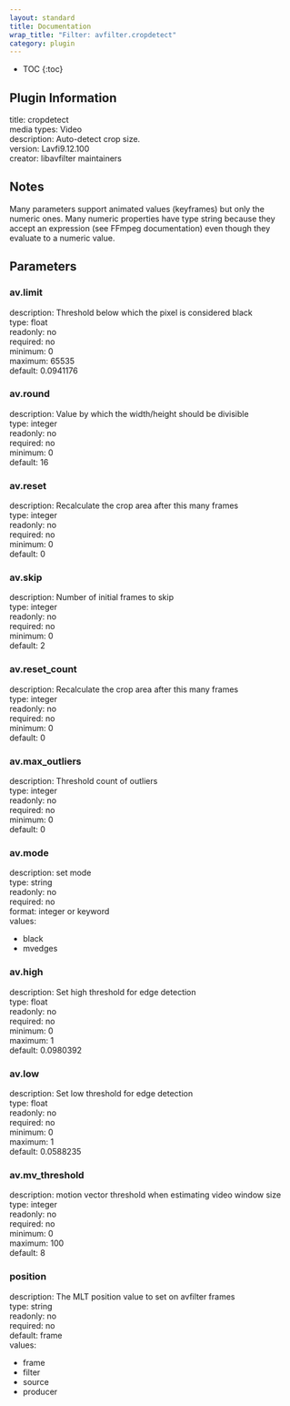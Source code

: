 ```yaml
---
layout: standard
title: Documentation
wrap_title: "Filter: avfilter.cropdetect"
category: plugin
---
```

* TOC
{:toc}

## Plugin Information

title: cropdetect  
media types:
Video  
description: Auto-detect crop size.  
version: Lavfi9.12.100  
creator: libavfilter maintainers  

## Notes

Many parameters support animated values (keyframes) but only the numeric ones. Many numeric properties have type string because they accept an expression (see FFmpeg documentation) even though they evaluate to a numeric value.

## Parameters

### av.limit

  
description:
Threshold below which the pixel is considered black  
type: float  
readonly: no  
required: no  
minimum: 0  
maximum: 65535  
default: 0.0941176  

### av.round

  
description:
Value by which the width/height should be divisible  
type: integer  
readonly: no  
required: no  
minimum: 0  
default: 16  

### av.reset

  
description:
Recalculate the crop area after this many frames  
type: integer  
readonly: no  
required: no  
minimum: 0  
default: 0  

### av.skip

  
description:
Number of initial frames to skip  
type: integer  
readonly: no  
required: no  
minimum: 0  
default: 2  

### av.reset_count

  
description:
Recalculate the crop area after this many frames  
type: integer  
readonly: no  
required: no  
minimum: 0  
default: 0  

### av.max_outliers

  
description:
Threshold count of outliers  
type: integer  
readonly: no  
required: no  
minimum: 0  
default: 0  

### av.mode

  
description:
set mode  
type: string  
readonly: no  
required: no  
format: integer or keyword  
values:  

* black
* mvedges

### av.high

  
description:
Set high threshold for edge detection  
type: float  
readonly: no  
required: no  
minimum: 0  
maximum: 1  
default: 0.0980392  

### av.low

  
description:
Set low threshold for edge detection  
type: float  
readonly: no  
required: no  
minimum: 0  
maximum: 1  
default: 0.0588235  

### av.mv_threshold

  
description:
motion vector threshold when estimating video window size  
type: integer  
readonly: no  
required: no  
minimum: 0  
maximum: 100  
default: 8  

### position

  
description:
The MLT position value to set on avfilter frames  
type: string  
readonly: no  
required: no  
default: frame  
values:  

* frame
* filter
* source
* producer

